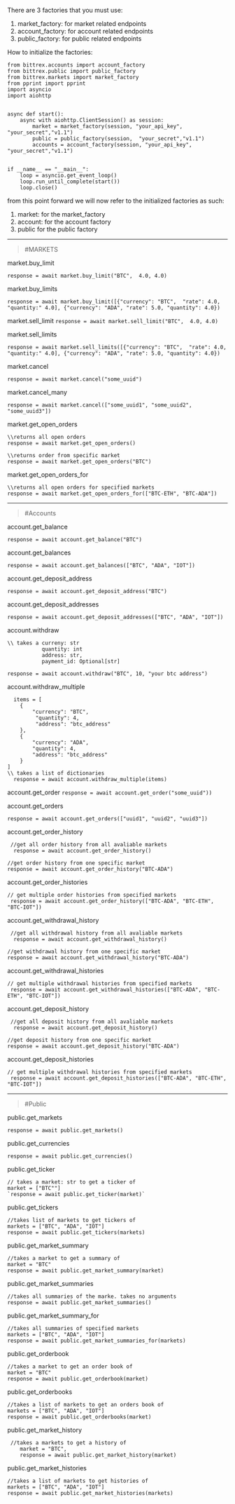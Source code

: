 ﻿There are 3 factories that you must use:

 1. market_factory: for market related endpoints
 2. account_factory: for account related endpoints
 3. public_factory: for public related endpoints


How to initialize the factories:

 

    from bittrex.accounts import account_factory
    from bittrex.public import public_factory
    from bittrex.markets import market_factory
    from pprint import pprint
    import asyncio
    import aiohttp
    
    
    async def start():
        async with aiohttp.ClientSession() as session:
            market = market_factory(session, "your_api_key", "your_secret","v1.1")
            public = public_factory(session,  "your_secret","v1.1")
            accounts = account_factory(session, "your_api_key", "your_secret","v1.1")
               
         
    if __name__ == "__main__":
        loop = asyncio.get_event_loop()
        loop.run_until_complete(start())
        loop.close()


from this point forward we will now refer to the initialized factories as such:

 1. market: for the market_factory
 2. account: for the account factory
 3. public for the public factory


----------





    

> #MARKETS


market.buy_limit

`response = await market.buy_limit("BTC",  4.0, 4.0)`

market.buy_limits

`response = await market.buy_limit([{"currency": "BTC",  "rate": 4.0, "quantity:" 4.0], {"currency": "ADA", "rate": 5.0, "quantity": 4.0})`

market.sell_limit
`response = await market.sell_limit("BTC",  4.0, 4.0)`



market.sell_limits

`response = await market.sell_limits([{"currency": "BTC",  "rate": 4.0, "quantity:" 4.0], {"currency": "ADA", "rate": 5.0, "quantity": 4.0})`


market.cancel

`response = await market.cancel("some_uuid")`

market.cancel_many

`response = await market.cancel(["some_uuid1", "some_uuid2", "some_uuid3"])`

market.get_open_orders

    \\returns all open orders 
    response = await market.get_open_orders()
    
    \\returns order from specific market
    response = await market.get_open_orders("BTC")


market.get_open_orders_for

    \\returns all open orders for specified markets 
    response = await market.get_open_orders_for(["BTC-ETH", "BTC-ADA"])


----------


> #Accounts

account.get_balance

`response = await account.get_balance("BTC")`

account.get_balances

`response = await account.get_balances(["BTC", "ADA", "IOT"])`

account.get_deposit_address

`response = await account.get_deposit_address("BTC")`

account.get_deposit_addresses

`response = await account.get_deposit_addresses(["BTC", "ADA", "IOT"])`

account.withdraw

    \\ takes a curreny: str
               quantity: int
               address: str,
               payment_id: Optional[str]
               
    response = await account.withdraw("BTC", 10, "your btc address")

account.withdraw_multiple

    
      items = [
        {
            "currency": "BTC",
             "quantity": 4,
             "address": "btc_address"
        },
        {
            "currency": "ADA",
            "quantity": 4,
            "address": "btc_address"
        }
    ]
    \\ takes a list of dictionaries
      response = await account.withdraw_multiple(items)

  account.get_order
  `response = await account.get_order("some_uuid"))`
  
account.get_orders

`response = await account.get_orders(["uuid1", "uuid2", "uuid3"])`
  
account.get_order_history
 

     //get all order history from all avaliable markets
      response = await account.get_order_history()
      
    //get order history from one specific market
    response = await account.get_order_history("BTC-ADA")

account.get_order_histories

    // get multiple order histories from specified markets
     response = await account.get_order_history(["BTC-ADA", "BTC-ETH", "BTC-IOT"])


account.get_withdrawal_history
 

     //get all withdrawal history from all avaliable markets
      response = await account.get_withdrawal_history()
      
    //get withdrawal history from one specific market
    response = await account.get_withdrawal_history("BTC-ADA")

account.get_withdrawal_histories

    // get multiple withdrawal histories from specified markets
     response = await account.get_withdrawal_histories(["BTC-ADA", "BTC-ETH", "BTC-IOT"])
  

account.get_deposit_history
 

     //get all deposit history from all avaliable markets
      response = await account.get_deposit_history()
      
    //get deposit history from one specific market
    response = await account.get_deposit_history("BTC-ADA")

account.get_deposit_histories

    // get multiple withdrawal histories from specified markets
     response = await account.get_deposit_histories(["BTC-ADA", "BTC-ETH", "BTC-IOT"])


----------

> #Public

public.get_markets

`response = await public.get_markets()`

public.get_currencies

`response = await public.get_currencies()`

public.get_ticker

    // takes a market: str to get a ticker of
    market = ["BTC""] 
    `response = await public.get_ticker(market)`

public.get_tickers

    //takes list of markets to get tickers of
    markets = ["BTC", "ADA", "IOT"]
    response = await public.get_tickers(markets)


public.get_market_summary

    //takes a market to get a summary of
    market = "BTC"
    response = await public.get_market_summary(market)
    
public.get_market_summaries

    //takes all summaries of the marke. takes no arguments
    response = await public.get_market_summaries()
 

public.get_market_summary_for

    //takes all summaries of specified markets
    markets = ["BTC", "ADA", "IOT"]
    response = await public.get_market_summaries_for(markets)

public.get_orderbook

    //takes a market to get an order book of
    market = "BTC"
    response = await public.get_orderbook(market)

public.get_orderbooks

    //takes a list of markets to get an orders book of
    markets = ["BTC", "ADA", "IOT"]
    response = await public.get_orderbooks(market)

public.get_market_history
  
     //takes a markets to get a history of
        market = "BTC",
        response = await public.get_market_history(market)

public.get_market_histories

    //takes a list of markets to get histories of
    markets = ["BTC", "ADA", "IOT"]
    response = await public.get_market_histories(markets)








